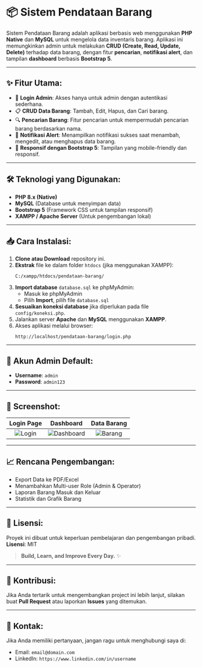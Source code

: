 
# 📦 Sistem Pendataan Barang


Sistem Pendataan Barang adalah aplikasi berbasis web menggunakan **PHP Native** dan **MySQL** untuk mengelola data inventaris barang. Aplikasi ini memungkinkan admin untuk melakukan **CRUD (Create, Read, Update, Delete)** terhadap data barang, dengan fitur **pencarian**, **notifikasi alert**, dan tampilan **dashboard** berbasis **Bootstrap 5**.

---

## ✨ Fitur Utama:
- 🔐 **Login Admin**: Akses hanya untuk admin dengan autentikasi sederhana.
- 📋 **CRUD Data Barang**: Tambah, Edit, Hapus, dan Cari barang.
- 🔍 **Pencarian Barang**: Fitur pencarian untuk mempermudah pencarian barang berdasarkan nama.
- 🎉 **Notifikasi Alert**: Menampilkan notifikasi sukses saat menambah, mengedit, atau menghapus data barang.
- 📱 **Responsif dengan Bootstrap 5**: Tampilan yang mobile-friendly dan responsif.

---

## 🛠️ Teknologi yang Digunakan:
- **PHP 8.x (Native)**
- **MySQL** (Database untuk menyimpan data)
- **Bootstrap 5** (Framework CSS untuk tampilan responsif)
- **XAMPP / Apache Server** (Untuk pengembangan lokal)

---

## 📥 Cara Instalasi:

1. **Clone atau Download** repository ini.
2. **Ekstrak** file ke dalam folder `htdocs` (jika menggunakan XAMPP):
   ```
   C:/xampp/htdocs/pendataan-barang/
   ```
3. **Import database** `database.sql` ke phpMyAdmin:
   - Masuk ke phpMyAdmin
   - Pilih **Import**, pilih file `database.sql`
4. **Sesuaikan koneksi database** jika diperlukan pada file `config/koneksi.php`.
5. Jalankan server **Apache** dan **MySQL** menggunakan **XAMPP**.
6. Akses aplikasi melalui browser:
   ```
   http://localhost/pendataan-barang/login.php
   ```

---

## 🔐 Akun Admin Default:
- **Username**: `admin`
- **Password**: `admin123`

---

## 📸 Screenshot:

| Login Page | Dashboard | Data Barang |
|:----------:|:---------:|:-----------:|
| ![Login](path-ke-screenshot-login.png) | ![Dashboard](path-ke-screenshot-dashboard.png) | ![Barang](path-ke-screenshot-barang.png) |

---

## 📈 Rencana Pengembangan:
- Export Data ke PDF/Excel
- Menambahkan Multi-user Role (Admin & Operator)
- Laporan Barang Masuk dan Keluar
- Statistik dan Grafik Barang

---

## 📜 Lisensi:
Proyek ini dibuat untuk keperluan pembelajaran dan pengembangan pribadi.  
**Lisensi**: MIT

> **Build, Learn, and Improve Every Day.** ✨

---

## 🎯 Kontribusi:
Jika Anda tertarik untuk mengembangkan project ini lebih lanjut, silakan buat **Pull Request** atau laporkan **Issues** yang ditemukan.

---

## 💬 Kontak:
Jika Anda memiliki pertanyaan, jangan ragu untuk menghubungi saya di:
- Email: `email@domain.com`
- LinkedIn: `https://www.linkedin.com/in/username`

